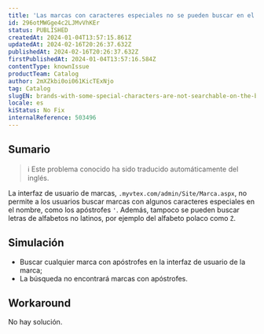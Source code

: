 ```yaml
---
title: 'Las marcas con caracteres especiales no se pueden buscar en el administrador de marcas.'
id: 296otMWGge4c2LJMvVhKEr
status: PUBLISHED
createdAt: 2024-01-04T13:57:15.861Z
updatedAt: 2024-02-16T20:26:37.632Z
publishedAt: 2024-02-16T20:26:37.632Z
firstPublishedAt: 2024-01-04T13:57:16.584Z
contentType: knownIssue
productTeam: Catalog
author: 2mXZkbi0oi061KicTExNjo
tag: Catalog
slugEN: brands-with-some-special-characters-are-not-searchable-on-the-brand-admin
locale: es
kiStatus: No Fix
internalReference: 503496
---
```


## Sumario

>ℹ️ Este problema conocido ha sido traducido automáticamente del inglés.


La interfaz de usuario de marcas, `.myvtex.com/admin/Site/Marca.aspx`, no permite a los usuarios buscar marcas con algunos caracteres especiales en el nombre, como los apóstrofes `'`. Además, tampoco se pueden buscar letras de alfabetos no latinos, por ejemplo del alfabeto polaco como `Ż`.


##

## Simulación


- Buscar cualquier marca con apóstrofes en la interfaz de usuario de la marca;
- La búsqueda no encontrará marcas con apóstrofes.



## Workaround


No hay solución.

